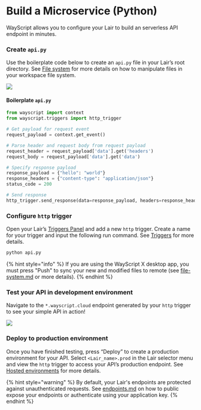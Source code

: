 # Build a Microservice (Python)

WayScript allows you to configure your Lair to build an serverless API endpoint in minutes.

### Create `api.py`

Use the boilerplate code below to create an `api.py` file in your Lair’s root directory. See [File system](../platform/lairs/file-system.md) for more details on how to manipulate files in your workspace file system.

![](https://codahosted.io/docs/2kDMDaZ6QP/blobs/bl-Iqkx-tphjD/3d584a55f32dbc8c4e8cf462e3eb9867bbcaf47440586f29d25f94abb1d90be28f4433566d59fc5bfeef80fb761d4e93785f99ec6a64bd561d70e8c2785ae52f342dcf4729de3a496500f8f7ee8d21e20f6ee3321ca9844abc41275391641b8d1fff3ebe)

#### Boilerplate `api.py`

```python
from wayscript import context
from wayscript.triggers import http_trigger

# Get payload for request event
request_payload = context.get_event()

# Parse header and request body from request payload
request_header = request_payload['data'].get('headers')
request_body = request_payload['data'].get('data')

# Specify response payload
response_payload = {"hello": "world"}
response_headers = {"content-type": "application/json"}
status_code = 200

# Send response
http_trigger.send_response(data=response_payload, headers=response_headers, status_code=status_code)
```

### Configure `http` trigger

Open your Lair’s [Triggers Panel](../platform/lairs/triggers.md) and add a new `http` trigger. Create a name for your trigger and input the following run command. See [Triggers](../platform/lairs/triggers.md) for more details.

```bash
python api.py
```

{% hint style="info" %}
If you are using the WayScript X desktop app, you must press "Push" to sync your new and modified files to remote (see [file-system.md](../platform/lairs/file-system.md "mention") or more details).
{% endhint %}

### Test your API in development environment

Navigate to the `*.wayscript.cloud` endpoint generated by your `http` trigger to see your simple API in action!

![](../.gitbook/assets/screen-shot-2021-09-14-at-1.55.49-pm.png)

### Deploy to production environment

Once you have finished testing, press “Deploy” to create a production environment for your API. Select `<Lair_name>.prod` in the Lair selector menu and view the `http` trigger to access your API’s production endpoint. See [Hosted environments](../platform/lairs/deployments.md) for more details.

{% hint style="warning" %}
By default, your Lair's endpoints are protected against unauthenticated requests. See [endpoints.md](../platform/lairs/endpoints.md "mention") on how to public expose your endpoints or authenticate using your application key.
{% endhint %}
